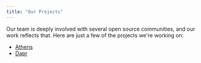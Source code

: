 ```yaml
---
title: "Our Projects"
---
```


Our team is deeply involved with several open source communities, and our work reflects that. Here are just a few of the projects we're working on:

- [Athens](https://docs.gomods.io)
- [Dapr](https://dapr.io)
